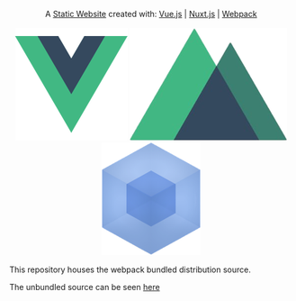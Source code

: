 <p align="center">
  A <a href="https://clarkmitchell.github.io">Static Website</a> created with:
  <a href="https://vuejs.org/">Vue.js</a> |
  <a href="https://nuxtjs.org/">Nuxt.js</a> |
  <a href="https://webpack.js.org/">Webpack</a>
  <br><br>
  <img src="Vue.png">
  <img src="Nuxt.png">
  <img src="Webpack.png">
</p>

This repository houses the webpack bundled distribution source.

The unbundled source can be seen [here](https://github.com/ClarkMitchell/Github-Pages-Source)




